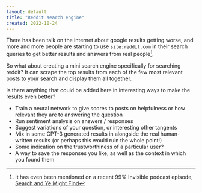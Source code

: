 ```yaml
---
layout: default
title: "Reddit search engine"
created: 2022-10-24
---
```


There has been talk on the internet about google results getting worse, and more and more people are starting to use `site:reddit.com` in their search queries to get better results and answers from real people[^99%invisible].

[^99%invisible]: It has even been mentioned on a recent 99% Invisible podcast episode, [Search and Ye Might Find](https://99percentinvisible.org/episode/search-and-ye-might-find/)

So what about creating a mini search engine specifically for searching reddit? It can scrape the top results from each of the few most relevant posts to your search and display them all together.

Is there anything that could be added here in interesting ways to make the results even better?

- Train a neural network to give scores to posts on helpfulness or how relevant they are to answering the question
- Run sentiment analysis on answers / responses
- Suggest variations of your question, or interesting other tangents
- Mix in some GPT-3 generated results in alongside the real human-written results (or perhaps this would ruin the whole point!)
- Some indication on the trustworthiness of a particular user?
- A way to save the responses you like, as well as the context in which you found them